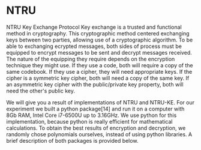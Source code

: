 # NTRU
NTRU Key Exchange Protocol
Key exchange is a trusted and functional method in cryptography. This cryptographic method centered exchanging keys between two parties, allowing use of a cryptographic algorithm.
To be able to exchanging ecrypted messages, both sides of process must be equipped to encrypt messages to be sent and decrypt messages received. The nature of the equipping they require depends on the encryption technique they might use. If they use a code, both will require a copy of the same codebook. If they use a cipher, they will need appropriate keys. If the cipher is a symmetric key cipher, both will need a copy of the same key. If an asymmetric key cipher with the public/private key property, both will need the other's public key.

We will give you a result of implementations of NTRU and NTRU-KE. For our experiment we built a python package[14] and run it on a computer with 8Gb RAM, Intel Core i7-6500U up to 3.16GHz. We use python for this implementation, because python is really efficient for mathematical calculations. To obtain the best results of encryption and decryption, we randomly chose polynomials ourselves, instead of using python libraries. A brief description of both packages is provided below.

